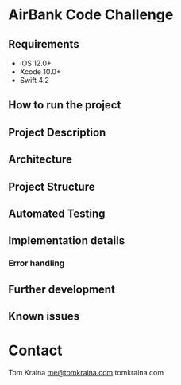 # AirBank Code Challenge

## Requirements

- iOS 12.0+
- Xcode 10.0+
- Swift 4.2

## How to run the project

## Project Description

## Architecture

## Project Structure

## Automated Testing

## Implementation details

### Error handling

## Further development

## Known issues

# Contact

Tom Kraina
me@tomkraina.com
tomkraina.com
